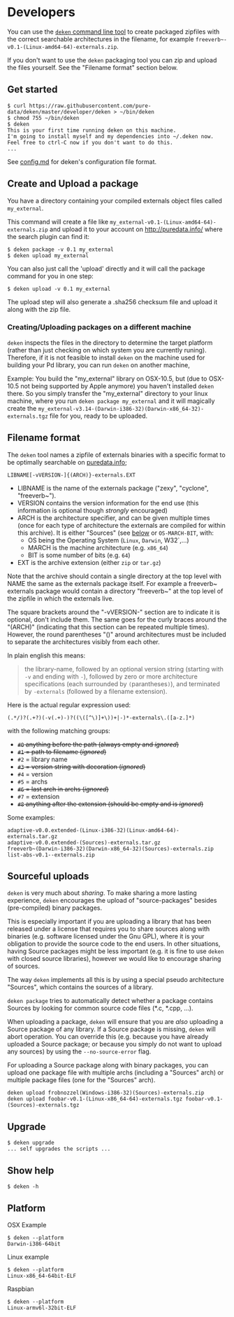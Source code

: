 # Developers #

You can use the [`deken` command line
tool](https://raw.githubusercontent.com/pure-data/deken/master/developer/deken)
to create packaged zipfiles with the correct searchable architectures in the
filename, for example `freeverb~-v0.1-(Linux-amd64-64)-externals.zip`.

If you don't want to use the `deken` packaging tool you can zip and upload the
files yourself. See the "Filename format" section below.

## Get started ##

	$ curl https://raw.githubusercontent.com/pure-data/deken/master/developer/deken > ~/bin/deken
	$ chmod 755 ~/bin/deken
	$ deken
	This is your first time running deken on this machine.
	I'm going to install myself and my dependencies into ~/.deken now.
	Feel free to ctrl-C now if you don't want to do this.
	...

See [config.md](./config.md) for deken's configuration file format.

## Create and Upload a package ##

You have a directory containing your compiled externals object files called
`my_external`.

This command will create a file like `my_external-v0.1-(Linux-amd64-64)-externals.zip`
and upload it to your account on <http://puredata.info/> where the search plugin
can find it:

	$ deken package -v 0.1 my_external
	$ deken upload my_external

You can also just call the 'upload' directly and it will call the package
command for you in one step:

	$ deken upload -v 0.1 my_external

The upload step will also generate a .sha256 checksum file and upload it along
with the zip file.


### Creating/Uploading packages on a different machine
`deken` inspects the files in the directory to determine the target platform
(rather than just checking on which system you are currently runing).
Therefore, if it is not feasible to install `deken` on the machine used for
building your Pd library, you can run `deken` on another machine,

Example: You build the "my_external" library on OSX-10.5, but (due to OSX-10.5
not being supported by Apple anymore) you haven't installed `deken` there.
So you simply transfer the "my_external" directory to your linux machine, where
you run `deken package my_external` and it will magically create the
`my_external-v3.14-(Darwin-i386-32)(Darwin-x86_64-32)-externals.tgz` file for
you, ready to be uploaded.

## Filename format ##

The `deken` tool names a zipfile of externals binaries with a specific format to
be optimally searchable on [puredata.info](http://puredata.info/);

	LIBNAME[-vVERSION-]{(ARCH)}-externals.EXT

 * LIBNAME is the name of the externals package ("zexy", "cyclone", "freeverb~").
 * VERSION contains the version information for the end use
   (this information is optional though *strongly* encouraged)
 * ARCH is the architecture specifier, and can be given multiple times
   (once for each type of architecture the externals are compiled for within
   this archive).
   It is either "Sources" (see [below](#sourceful-uploads) or `OS-MARCH-BIT`,
   with:
   - OS being the Operating System (`Linux`, `Darwin`, W32`,...)
   - MARCH is the machine architecture (e.g. `x86_64`)
   - BIT is some number of bits (e.g. `64`)
 * EXT is the archive extension (either `zip` or `tar.gz`)

Note that the archive should contain a single directory at the top level with
NAME the same as the externals package itself. For example a freeverb~ externals
package would contain a directory "freeverb~" at the top level of the zipfile in
which the externals live.

The square brackets around the "-vVERSION-" section are to indicate it is
optional, don't include them. The same goes for the curly braces around the
"(ARCH)" (indicating that this section can be repeated multiple times).
However, the round parentheses "()" around architectures must be included to
separate the architectures visibly from each other.

In plain english this means:
> the library-name, followed by an optional version string (starting with `-v`
> and ending with `-`), followed by zero or more architecture specifications
> (each surrounded by `(`parantheses`)`), and terminated by `-externals`
> (followed by a filename extension).


Here is the actual regular expression used:

    (.*/)?(.+?)(-v(.+)-)?((\([^\)]+\))+|-)*-externals\.([a-z.]*)

with the following matching groups:

 - ~~`#0` anything before the path (always empty and *ignored*)~~
 - ~~`#1` = path to filename (*ignored*)~~
 -   `#2` = library name
 - ~~`#3` = version string with decoration (*ignored*)~~
 -   `#4` = version
 -   `#5` = archs
 - ~~`#6` = last arch in archs (*ignored*)~~
 -   `#7` = extension
 - ~~`#8` anything after the extension (should be empty and is *ignored*)~~

Some examples:

    adaptive-v0.0.extended-(Linux-i386-32)(Linux-amd64-64)-externals.tar.gz
    adaptive-v0.0.extended-(Sources)-externals.tar.gz
    freeverb~(Darwin-i386-32)(Darwin-x86_64-32)(Sources)-externals.zip
    list-abs-v0.1--externals.zip


## Sourceful uploads
`deken` is very much about *sharing*.
To make sharing a more lasting experience, `deken` encourages the upload of
"source-packages" besides (pre-compiled) binary packages.

This is especially important if you are uploading a library that has been
released under a license that requires you to share sources along with binaries
(e.g. software licensed under the Gnu GPL), where it is your obligation to
provide the source code to the end users.
In other situations, having Source packages might be less important (e.g. it is
fine to use `deken` with closed source libraries), however we would like to
encourage sharing of sources.

The way `deken` implements all this is by using a special pseudo architecture
"Sources", which contains the sources of a library.

`deken package` tries to automatically detect whether a package contains Sources
by looking for common source code files (*.c, *.cpp, ...).

When uploading a package, `deken` will ensure that you are *also* uploading a
Source package of any library.
If a Source package is missing, `deken` will abort operation.
You can override this (e.g. because you have already uploaded a Source package;
or because you simply do not want to upload any sources) by using the
`--no-source-error` flag.

For uploading a Source package along with binary packages, you can upload one
package file with multiple archs (including a "Sources" arch) or multiple package
files (one for the "Sources" arch).

    deken upload frobnozzel(Windows-i386-32)(Sources)-externals.zip
    deken upload foobar-v0.1-(Linux-x86_64-64)-externals.tgz foobar-v0.1-(Sources)-externals.tgz

## Upgrade ##

	$ deken upgrade
	... self upgrades the scripts ...

## Show help ##

	$ deken -h

## Platform ##

OSX Example

	$ deken --platform
	Darwin-i386-64bit

Linux example

	$ deken --platform
	Linux-x86_64-64bit-ELF

Raspbian

	$ deken --platform
	Linux-armv6l-32bit-ELF
